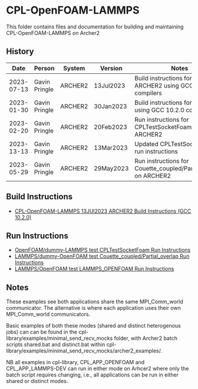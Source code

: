 CPL-OpenFOAM-LAMMPS
===================

This folder contains files and documentation for building and maintaining CPL-OpenFOAM-LAMMPS on Archer2

History
-------

Date | Person | System | Version | Notes
---- | -------|--------|---------|------
2023-07-13 | Gavin Pringle | ARCHER2 | 13Jul2023 | Build instructions for rebuilt ARCHER2 using GCC 10.2.0 compilers
2023-01-30 | Gavin Pringle | ARCHER2 | 30Jan2023 | Build instructions for ARCHER2 using GCC 10.2.0 compilers
2023-02-20 | Gavin Pringle | ARCHER2 | 20Feb2023 | Run instructions for CPLTestSocketFoam on ARCHER2
2023-13-13 | Gavin Pringle | ARCHER2 | 13Mar2023 | Updated CPLTestSocketFoam run instructions
2023-05-29 | Gavin Pringle | ARCHER2 | 29May2023 | Run instructions for Couette_coupled/Partial_overlap on ARCHER2

Build Instructions
------------------

* [CPL-OpenFOAM-LAMMPS 13JUl2023 ARCHER2 Build Instructions (GCC 10.2.0)](build_cpl-openfoam-lammps_13Jul2023_gcc1020.md)

Run Instructions
------------------

* [OpenFOAM/dummy-LAMMPS test CPLTestSocketFoam Run Instructions](run_CPLTestSocketFoam.md)
* [LAMMPS/dummy-OpenFOAM test Couette_coupled/Partial_overlap Run Instructions](run_Couette_coupled_Partial_overlap.md)
* [LAMMPS/OpenFOAM test LAMMPS_OPENFOAM Run Instructions](run_LAMMPS_OPENFOAM.md)


Notes
-----
These examples see both applications share the same MPI_Comm_world communicator. The alternative is where each application uses their own MPI_Comm_world communicators.  

Basic examples of both these modes (shared and distinct heterogenous jobs) can can be found in the cpl-library/examples/minimal_send_recv_mocks folder, with Archer2 batch scripts shared.bat and distinct.bat within cpl-library/examples/minimal_send_recv_mocks/archer2_examples/.  

NB all examples in cpl-library, CPL_APP_OPENFOAM and CPL_APP_LAMMPS-DEV can run in either mode on Arhcer2 where only the batch script requires changing, i.e., all applications can be run in either shared or distinct modes.
